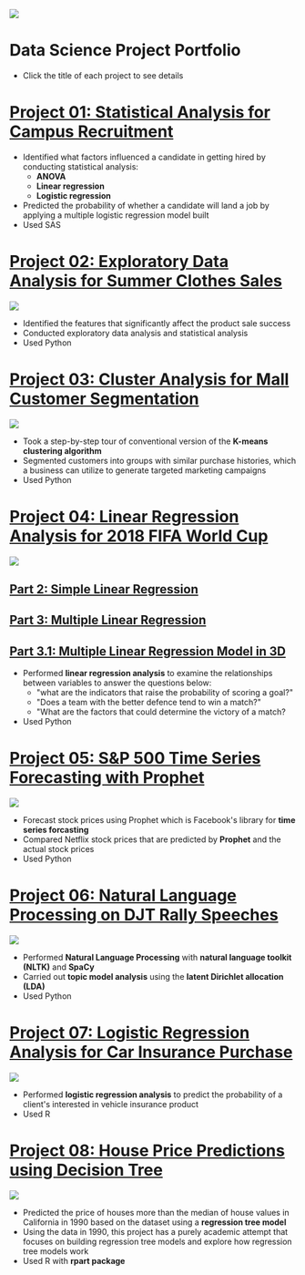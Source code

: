![](https://user-images.githubusercontent.com/69400725/129468125-3a5e4b67-1003-44cb-8ed6-63c75e15f1a9.jpg)
# Data Science Project Portfolio
* Click the title of each project to see details

# [Project 01: Statistical Analysis for Campus Recruitment](https://nbviewer.jupyter.org/github/sungsujeong/James_Portfolio/tree/master/Project%2001/)
* Identified what factors influenced a candidate in getting hired by conducting statistical analysis:
  * __ANOVA__
  * __Linear regression__
  * __Logistic regression__
* Predicted the probability of whether a candidate will land a job by applying a multiple logistic regression model built
* Used SAS

# [Project 02: Exploratory Data Analysis for Summer Clothes Sales](https://nbviewer.jupyter.org/github/sungsujeong/James_Portfolio/blob/master/Project%2002/Project%2002_Summer%20Clothes%20Sales%20%28EDA%29.ipynb)
![](https://user-images.githubusercontent.com/69400725/129463967-46ef37bb-6bc4-4b41-b69c-4b3c3e46cdfc.png)
* Identified the features that significantly affect the product sale success
* Conducted exploratory data analysis and statistical analysis
* Used Python

# [Project 03: Cluster Analysis for Mall Customer Segmentation](https://nbviewer.jupyter.org/github/sungsujeong/James_Portfolio/blob/master/Project%2003/Project%2003_Mall%20Customer%20Segmentation_Cluster%20Analysis.ipynb)
![](https://user-images.githubusercontent.com/69400725/129464184-61b4f594-2fa6-443d-915a-2897dd8e79ca.png)
* Took a step-by-step tour of conventional version of the __K-means clustering algorithm__
* Segmented customers into groups with similar purchase histories, which a business can utilize to generate targeted marketing campaigns
* Used Python

# [Project 04: Linear Regression Analysis for 2018 FIFA World Cup](https://nbviewer.jupyter.org/github/sungsujeong/James_Portfolio/blob/master/Project%2004/Project%2004_Part%201_FIFA%202018%20World%20Cup%20Statistical%20Analysis%20%28EDA%29.ipynb)
![](https://user-images.githubusercontent.com/69400725/129464335-da7e0c22-4317-4ab7-9311-77452458380e.png)
## [Part 2: Simple Linear Regression](https://nbviewer.jupyter.org/github/sungsujeong/James_Portfolio/blob/master/Project%2004/Project%2004_Part%202_Simple%20Linear%20Regression.ipynb)
## [Part 3: Multiple Linear Regression](https://nbviewer.jupyter.org/github/sungsujeong/James_Portfolio/blob/master/Project%2004/Project%2004_Part%203_Multiple%20Linear%20Regression.ipynb)
## [Part 3.1: Multiple Linear Regression Model in 3D](https://nbviewer.jupyter.org/github/sungsujeong/James_Portfolio/blob/master/Project%2004/Project%2004_Part%203a_Multiple%20Linear%20Regression%20Model%20in%203D.ipynb)
* Performed __linear regression analysis__ to examine the relationships between variables to answer the questions below:
  * "what are the indicators that raise the probability of scoring a goal?"
  * "Does a team with the better defence tend to win a match?"
  * "What are the factors that could determine the victory of a match?
* Used Python

# [Project 05: S&P 500 Time Series Forecasting with Prophet](https://nbviewer.jupyter.org/github/sungsujeong/James_Portfolio/blob/master/Project%2005/Project%2005_S%26P%20500%20Time%20Series%20Forecasting%20with%20Prophet.ipynb)
![](https://user-images.githubusercontent.com/69400725/129464597-4e86cbd3-86cf-40cc-9716-8c35c17e6696.png)
* Forecast stock prices using Prophet which is Facebook's library for __time series forcasting__
* Compared Netflix stock prices that are predicted by __Prophet__ and the actual stock prices
* Used Python

# [Project 06: Natural Language Processing on DJT Rally Speeches](https://nbviewer.jupyter.org/github/sungsujeong/James_Portfolio/blob/master/Project%2006/Project%2006_Natural%20Language%20Processing.ipynb#topic=0&lambda=1&term=)
![](https://user-images.githubusercontent.com/69400725/129464647-b8ce28e2-87a5-4252-9dce-2bfad5c10917.png)
* Performed __Natural Language Processing__ with __natural language toolkit (NLTK)__ and __SpaCy__
* Carried out __topic model analysis__ using the __latent Dirichlet allocation (LDA)__
* Used Python

# [Project 07: Logistic Regression Analysis for Car Insurance Purchase](https://nbviewer.jupyter.org/github/sungsujeong/James_Portfolio/blob/master/Project%2007/Project%2007_Logistic%20Regression%20%26%20Probabilistic%20Predictions%20in%20R.ipynb)
![](https://user-images.githubusercontent.com/69400725/129464726-4b80e90e-8ba7-4566-8ede-6500926437d7.png)
* Performed __logistic regression analysis__ to predict the probability of a client's interested in vehicle insurance product
* Used R

# [Project 08: House Price Predictions using Decision Tree](https://nbviewer.jupyter.org/github/sungsujeong/James_Portfolio/blob/master/Project%2008/Project%2008_House%20Price%20Predictions%20using%20Regression%20Tree%20in%20R.ipynb)
![](https://user-images.githubusercontent.com/69400725/129464864-29ca7379-9f1f-4779-9da3-9b25c786ea47.png)
* Predicted the price of houses more than the median of house values in California in 1990 based on the dataset using a __regression tree model__
* Using the data in 1990, this project has a purely academic attempt that focuses on building regression tree models and explore how regression tree models work
* Used R with __rpart package__
